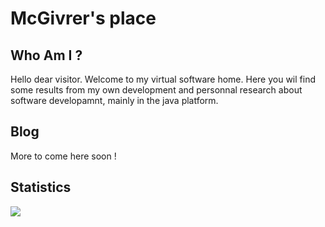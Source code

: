 # McGivrer's place

## Who Am I ?

Hello dear visitor. Welcome to my virtual software home. Here you wil find some results from my own development and personnal research about software developamnt, mainly in the java platform.

## Blog

More to come here soon !

## Statistics
<img src="https://github-readme-stats.vercel.app/api?username=wenqiglantz&theme=light">
